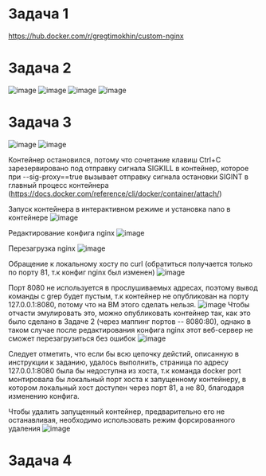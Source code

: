 # Задача 1
https://hub.docker.com/r/gregtimokhin/custom-nginx

# Задача 2
![image](https://github.com/user-attachments/assets/1e636d2b-1960-4d1b-93e2-1b3354a0eed4)
![image](https://github.com/user-attachments/assets/fb12346b-402e-4154-b85c-e7900c2aed27)
![image](https://github.com/user-attachments/assets/824e1bbd-04f3-4019-8066-b3943bcf527f)
![image](https://github.com/user-attachments/assets/d76bb22c-22f5-49e2-a941-ee8703f209d8)

# Задача 3
![image](https://github.com/user-attachments/assets/6ce1ad27-2372-4854-84f3-f8b7e0e3a9d2)
![image](https://github.com/user-attachments/assets/6d173c44-d7f6-4cf7-9483-71ca692b0bc8)

Контейнер остановился, потому что сочетание клавиш Ctrl+C зарезервировано под отправку сигнала SIGKILL в контейнер, которое при --sig-proxy==true вызывает отправку сигнала остановки SIGINT в главный процесс контейнера (https://docs.docker.com/reference/cli/docker/container/attach/)

Запуск контейнера в интерактивном режиме и установка nano в контейнере
![image](https://github.com/user-attachments/assets/077d1de9-3ddd-4f88-8f85-98f2d92bf8c0)

Редактирование конфига nginx
![image](https://github.com/user-attachments/assets/772ce74a-314a-47cb-bdc7-33a26a215c6c)

Перезагрузка nginx
![image](https://github.com/user-attachments/assets/ae62e273-7e2d-4da4-ac91-999ffe8d4c47)

Обращение к локальному хосту по curl (обратиться получается только по порту 81, т.к конфиг nginx был изменен)
![image](https://github.com/user-attachments/assets/04d72016-b641-4641-bb00-00ad7a564ac8)

Порт 8080 не используется в прослушиваемых адресах, поэтому вывод команды с grep будет пустым, т.к контейнер не опубликован на порту 127.0.0.1:8080, потому что на ВМ этого сделать нельзя. 
![image](https://github.com/user-attachments/assets/c754187b-deb0-492b-8f92-ba53ca0d10d0)
Чтобы отчасти эмулировать это, можно опубликовать контейнер так, как это было сделано в Задаче 2 (через маппинг портов -- 8080:80), однако в таком случае после редактирования конфига nginx этот веб-сервер не сможет перезагрузиться без ошибок
![image](https://github.com/user-attachments/assets/df5beeba-d644-4425-b214-4f489059b853)

Следует отметить, что если бы всю цепочку дейстий, описанную в инструкции к заданию, удалось выполнить, страница по адресу 127.0.0.1:8080 была бы недоступна из хоста, т.к команда docker port монтировала бы локальный порт хоста к запущенному контейнеру, в котором локальный хост доступен через порт 81, а не 80, благодаря изменению конфига.

Чтобы удалить запущенный контейнер, предварительно его не останавливая, необходимо использовать режим форсированного удаления
![image](https://github.com/user-attachments/assets/96e3a2c8-8b8c-49a8-9927-e71d2d12a5ef)

# Задача 4

















